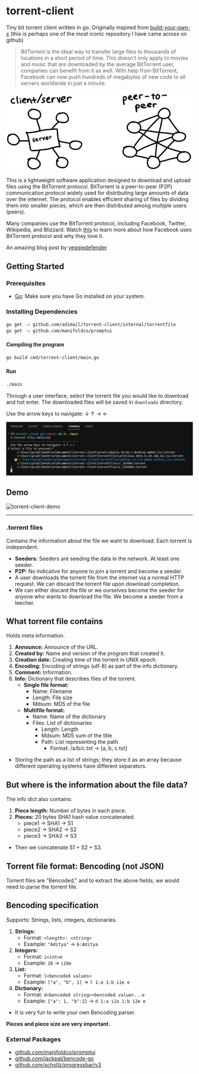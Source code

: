 # torrent-client

Tiny bit torrent client written in go. Originally inspired from [build-your-own-x](https://blog.jse.li/posts/torrent/) (this is perhaps one of the most iconic repository I have came across on github)

> BitTorrent is the ideal way to transfer large files to thousands of locations in a short period of time. This doesn't only apply to movies and music that are downloaded by the average BitTorrent user, companies can benefit from it as well. With help from BitTorrent, Facebook can now push hundreds of megabytes of new code to all servers worldwide in just a minute.

![Client-server-p2p](assets/client-server-p2p.png)

This is a lightweight software application designed to download and upload files using the BitTorrent protocol. BitTorrent is a peer-to-peer (P2P) communication protocol widely used for distributing large amounts of data over the internet. The protocol enables efficient sharing of files by dividing them into smaller pieces, which are then distributed among multiple users (peers).

Many companies use the BitTorrent protocol, including Facebook, Twitter, Wikipedia, and Blizzard. Watch [this](https://torrentfreak.com/facebook-uses-bittorrent-and-they-love-it-100625/) to learn more about how Facebook uses BitTorrent protocol and why they love it.

An amazing blog post by [veggiedefender](https://blog.jse.li/posts/torrent/)

## Getting Started

### Prerequisites

- [Go](https://golang.org/dl/): Make sure you have Go installed on your system.

### Installing Dependencies

```bash
go get -u github.com/adimail/torrent-client/internal/torrentfile
go get -u github.com/manifoldco/promptui
```

#### Compiling the program

```bash
go build cmd/torrent-client/main.go
```

#### Run

```bash
./main
```

Through a user interface, select the torrent file you would like to download and hot enter. The downloaded files will be saved in `downloads` directory.

Use the arrow keys to navigate: ↓ ↑ → ←

![Client-server-p2p](assets/ui.png)

## Demo

![torrent-client-demo](torrent-client-demo.gif)

---

### .torrent files

Contains the information about the file we want to download. Each torrent is independent.

- **Seeders:** Seeders are seeding the data in the network. At least one seeder.
- **P2P:** No indicative for anyone to join a torrent and become a seeder.
- A user downloads the torrent file from the internet via a normal HTTP request. We can discard the torrent file upon download completion.
- We can either discard the file or we ourselves become the seeder for anyone who wants to download the file. We become a seeder from a leecher.

## What torrent file contains

Holds meta information.

1. **Announce:** Announce of the URL.
2. **Created by:** Name and version of the program that created it.
3. **Creation date:** Creating time of the torrent in UNIX epoch.
4. **Encoding:** Encoding of strings (utf-8) as part of the info dictionary.
5. **Comment:** Information.
6. **Info:** Dictionary that describes files of the torrent.
   - **Single file format:**
     - Name: Filename
     - Length: File size
     - Mdsum: MD5 of the file
   - **Multifile format:**
     - Name: Name of the dictionary
     - Files: List of dictionaries
       - Length: Length
       - Mdsum: MD5 sum of the title
       - Path: List representing the path
         - Format: /a/b/c.txt -> [a, b, c.txt]

- Storing the path as a list of strings; they store it as an array because different operating systems have different separators.

## But where is the information about the file data?

The info dict also contains:

1. **Piece length:** Number of bytes in each piece.
2. **Pieces:** 20 bytes SHA1 hash value concatenated.
   - piece1 -> SHA1 -> S1
   - piece2 -> SHA2 -> S2
   - piece3 -> SHA3 -> S3

- Then we concatenate S1 + S2 + S3.

## Torrent file format: Bencoding (not JSON)

Torrent files are "Bencoded," and to extract the above fields, we would need to parse the torrent file.

## Bencoding specification

Supports: Strings, lists, integers, dictionaries.

1. **Strings:**
   - Format: `<length>: <string>`
   - Example: `"Aditya"` -> `6:Aditya`
2. **Integers:**
   - Format: `i<int>e`
   - Example: `10` -> `i10e`
3. **List:**
   - Format: `l<bencoded values>`
   - Example: `["a", "b", 1]` -> `l 1:a 1:b i1e e`
4. **Dictionary:**
   - Format: `d<bencoded string><bencoded value>...e`
   - Example: `{"a": 1, "b":2}` -> `d 1:a i1e 1:b i2e e`

- It is very fun to write your own Bencoding parser.

**Pieces and piece size are very important.**

### External Packages

- [github.com/manifoldco/promptui](https://github.com/manifoldco/promptui)
- [github.com/jackpal/bencode-go](https://github.com/jackpal/bencode-go)
- [github.com/schollz/progressbar/v3](https://github.com/schollz/progressbar/v3)
